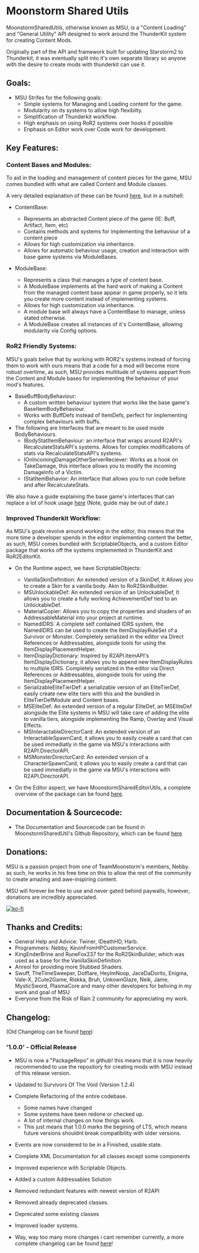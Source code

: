 # Moonstorm Shared Utils

MoonstormSharedUtils, otherwise known as MSU, is a "Content Loading" and "General Utility" API designed to work around the ThunderKit system for creating Content Mods.

Originally part of the API and framework built for updating Starstorm2 to Thunderkit, it was eventually split into it's own separate library so anyone with the desire to create mods with thunderkit can use it.

## Goals:

* MSU Strifes for the following goals:
    * Simple systems for Managing and Loading content for the game.
    * Modularity on its systems to allow high flexibilty.
    * Simplification of Thunderkit workflow.
    * High enphasis on using RoR2 systems over hooks if possible
    * Enphasis on Editor work over Code work for development.

## Key Features:

### Content Bases and Modules:

To aid in the loading and management of content pieces for the game, MSU comes bundled with what are called Content and Module classes.

A very detailed explanation of these can be found [here](https://github.com/TeamMoonstorm/MoonstormSharedUtils/wiki/The-modules-and-content-relationship), but in a nutshell:

* ContentBase:
    * Represents an abstracted Content piece of the game (IE: Buff, Artifact, Item, etc)
    * Contains methods and systems for implementing the behaviour of a content piece
    * Allows for high customization via inheritance.
    * Allows for automatic behaviour usage, creation and interaction with base game systems via ModuleBases.

* ModuleBase:
    * Represents a class that manages a type of content base.
    * A ModuleBase implements all the hard work of making a Content from the managed content base appear in game properly, so it lets you create more content instead of implementing systems.
    * Allows for high customization via inheritance.
    * A module base will always have a ContentBase to manage, unless stated otherwise.
    * A ModuleBase creates all instances of it's ContentBase, allowing modularity via Config options.

### RoR2 Friendly Systems:

MSU's goals belive that by working with ROR2's systems instead of forcing them to work with ours means that a code for a mod will become more robust overtime, as such, MSU provides multitude of systems apppart from the Content and Module bases for implementing the behaviour of your mod's features.

* BaseBuffBodyBehaviour:
    * A custom written behaviour system that works like the base game's BaseItemBodyBehaviour.
    * Works with BuffDefs instead of ItemDefs, perfect for implementing complex behaviours with buffs.
* The following are Interfaces that are meant to be used inside BodyBehaviours.
    * IBodyStatItemBehaviour: an interface that wraps around R2API's RecalculateStatsAPI's systems. Allows for complex modifications of stats via RecalculateStatsAPI's systems.
    * IOnIncomingDamageOtherServerReciever: Works as a hook on TakeDamage, this interface allows you to modify the incoming DamageInfo of a Victim.
    * IStatItemBehavior: An interface that allows you to run code before and after RecalculateStats.

We also have a guide explaining the base game's interfaces that can replace a lot of hook usage [here](https://github.com/TeamMoonstorm/MoonstormSharedUtils/wiki/Item-Behavior-Crashcourse#what-interfaces) (Note, guide may be out of date.)

### Improved Thunderkit Workflow:

As MSU's goals revolve around working in the editor, this means that the more time a developer spends in the editor implementing content the better, as such, MSU comes bundled with ScriptableObjects, and a custom Editor package that works off the systems implemented in ThunderKit and RoR2EditorKit.

* On the Runtime aspect, we have ScriptableObjects:
    * VanillaSkinDefinition: An extended version of a SkinDef, It Allows you to create a Skin for a vanilla body. Akin to RoR2SkinBuilder.
    * MSUnlockableDef: An extended version of an UnlockableDef, It allows you to create a fully working AchievementDef tied to an UnlockableDef.
    * MaterialCopier: Allows you to copy the properties and shaders of an AddressableMaterial into your project at runtime.
    * NamedIDRS: A complete self contained IDRS system, the NamedIDRS can be used to create the ItemDisplayRuleSet of a Survivor or Monster. Completely serialized in the editor via Direct References or Addressables, alongside tools for using the ItemDisplayPlacementHelper.
    * ItemDisplayDictionary: Inspired by R2API.ItemAPI's ItemDisplayDictionary, it allows you to append new ItemDisplayRules to multiple IDRS. Completely serialized in the editor via Direct References or Addressables, alongside tools for using the ItemDisplayPlacementHelper.
    * SerializableEliteTierDef: a serializable version of an EliteTierDef, easily create new elite tiers with this and the bundled in EliteTierDefModule and Content bases.
    * MSEliteDef: An extended version of a regular EliteDef, an MSEliteDef alongside the Elite systems in MSU will take care of adding the elite to vanilla tiers, alongside implementing the Ramp, Overlay and Visual Effects.
    * MSInteractableDirectorCard: An extended version of an InteractableSpawnCard, it allows you to easily create a card that can be used immediatly in the game via MSU's interactions with R2API.DirectorAPI.
    * MSMonsterDirectorCard: An extended version of a CharacterSpawnCard, it allows you to easily create a card that can be used immediatly in the game via MSU's interactions with R2API.DirectorAPI.

* On the Editor aspect, we have MoonstormSharedEditorUtils, a complete overview of the package can be found [here]().

## Documentation & Sourcecode:

* The Documentation and Sourcecode can be found in MoonstormSharedUtil's Github Repository, which can be found [here](https://github.com/TeamMoonstorm/MoonstormSharedUtils)

## Donations:

MSU is a passion project from one of TeamMoonstorm's members, Nebby. as such, he works in his free time on this to allow the rest of the community to create amazing and awe-inspiring content.

MSU will forever be free to use and never gated behind paywalls, however, donations are incredibly appreciated.

[![ko-fi](https://media.discordapp.net/attachments/850538397647110145/994431434817273936/SupportNebby.png)](https://ko-fi.com/nebby1999)

## Thanks and Credits:

* General Help and Advice: Twiner, IDeathHD, Harb.
* Programmers: Nebby, KevinFromHPCustomerService.
* KingEnderBrine and RuneFox237 for the RoR2SkinBuilder, which was used as a base for the VanillaSkinDefinition
* Anreol for providing more Stubbed Shaders.
* Swuff, TheTimeSweeper, Dotflare, HeyImNoop, JaceDaDorito, Enigma, Vale-X, 2Cute2Game, Riskka, Bruh, UnkownGlaze, Neik, Jame, MysticSword, PlasmaCore and many other developers for beliving in my work and goal of MSU
* Everyone from the Risk of Rain 2 community for appreciating my work.

## Changelog:

(Old Changelog can be found [here](https://github.com/TeamMoonstorm/MoonstormSharedUtils/blob/main/MSU/Assets/MoonstormSharedUtils/README-OLD.md))

### '1.0.0' - Official Release

* MSU is now a "PackageRepo" in github! this means that it is now heavily recommended to use the repository for creating mods with MSU instead of this release version.
* Updated to Survivors Of The Void (Version 1.2.4)
* Complete Refactoring of the entire codebase.
    
    * Some names have changed
    * Some systems have been redone or checked up.
    * A lot of internal changes on how things work.
    * This just means that 1.0.0 marks the begining of LTS, which means future versions shouldnt break compatibility with older versions.

* Events are now considered to be in a Finished, usable state.
* Complete XML Documentation for all classes except some components
* Improved experience with Scriptable Objects.
* Added a custom Addressables Solution
* Removed redundant features with newest version of R2API
* Removed already deprecated classes.
* Deprecated some existing classes
* Improved loader systems.
* Way, way too many more changes i cant remember currently, a more complete changelog can be found [here]()!